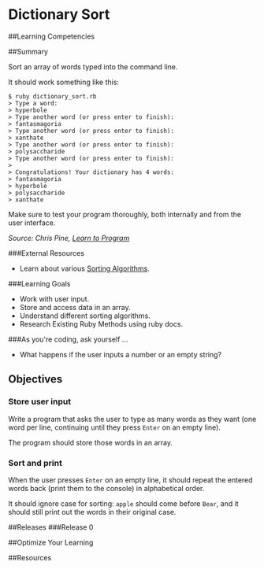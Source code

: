# Dictionary Sort

##Learning Competencies

##Summary

Sort an array of words typed into the command line.

It should work something like this:

```text
$ ruby dictionary_sort.rb
> Type a word:
> hyperbole
> Type another word (or press enter to finish):
> fantasmagoria
> Type another word (or press enter to finish):
> xanthate
> Type another word (or press enter to finish):
> polysaccharide
> Type another word (or press enter to finish):
>
> Congratulations! Your dictionary has 4 words:
> fantasmagoria
> hyperbole
> polysaccharide
> xanthate
```

Make sure to test your program thoroughly, both internally and from the user interface.

<cite>Source: Chris Pine, [Learn to Program](http://pine.fm/LearnToProgram/)</cite>

###External Resources
* Learn about various [Sorting Algorithms](http://en.wikipedia.org/wiki/Sorting_algorithm).

###Learning Goals
* Work with user input.
* Store and access data in an array.
* Understand different sorting algorithms.
* Research Existing Ruby Methods using ruby docs.

###As you're coding, ask yourself ...
* What happens if the user inputs a number or an empty string?

## Objectives

### Store user input

Write a program that asks the user to type as many words as they want (one word per line, continuing until they press `Enter` on an empty line).

The program should store those words in an array.

### Sort and print

When the user presses `Enter` on an empty line, it should repeat the entered words back (print them to the console) in alphabetical order.

It should ignore case for sorting: `apple` should come before `Bear`, and it should still print out the words in their original case.

##Releases
###Release 0

##Optimize Your Learning

##Resources